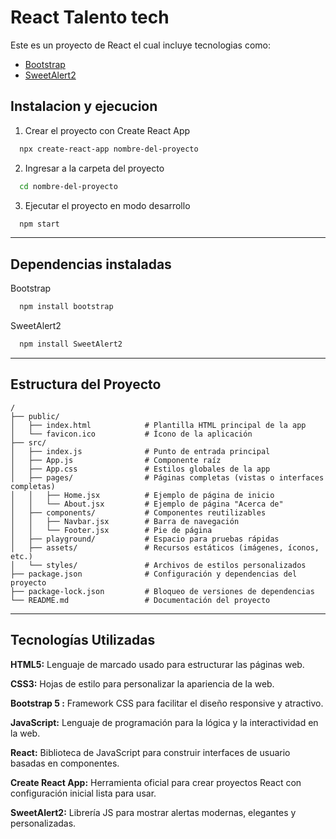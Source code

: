 
# React Talento tech

Este es un proyecto de React el cual incluye tecnologias como:
 - [Bootstrap](https://getbootstrap.com/)
 - [SweetAlert2](https://sweetalert2.github.io/recipe-gallery/)

## Instalacion y ejecucion

1. Crear el proyecto con Create React App

```bash
  npx create-react-app nombre-del-proyecto
```

2. Ingresar a la carpeta del proyecto

```bash
  cd nombre-del-proyecto
```

3. Ejecutar el proyecto en modo desarrollo

```bash
  npm start
```
---


## Dependencias instaladas

Bootstrap

```bash
  npm install bootstrap
```

SweetAlert2

```bash
  npm install SweetAlert2
```
---

## Estructura del Proyecto

```plaintext
/
├── public/
│   ├── index.html            # Plantilla HTML principal de la app
│   └── favicon.ico           # Ícono de la aplicación
├── src/
│   ├── index.js              # Punto de entrada principal
│   ├── App.js                # Componente raíz
│   ├── App.css               # Estilos globales de la app
│   ├── pages/                # Páginas completas (vistas o interfaces completas)
│   │   ├── Home.jsx          # Ejemplo de página de inicio
│   │   └── About.jsx         # Ejemplo de página "Acerca de"
│   ├── components/           # Componentes reutilizables
│   │   ├── Navbar.jsx        # Barra de navegación
│   │   └── Footer.jsx        # Pie de página
│   ├── playground/           # Espacio para pruebas rápidas
│   ├── assets/               # Recursos estáticos (imágenes, íconos, etc.)
│   └── styles/               # Archivos de estilos personalizados
├── package.json              # Configuración y dependencias del proyecto
├── package-lock.json         # Bloqueo de versiones de dependencias
└── README.md                 # Documentación del proyecto

```
---


## Tecnologías Utilizadas

**HTML5:** Lenguaje de marcado usado para estructurar las páginas web.

**CSS3:** Hojas de estilo para personalizar la apariencia de la web.

**Bootstrap 5	:** Framework CSS para facilitar el diseño responsive y atractivo.

**JavaScript:** Lenguaje de programación para la lógica y la interactividad en la web.

**React:** Biblioteca de JavaScript para construir interfaces de usuario basadas en componentes.

**Create React App:** Herramienta oficial para crear proyectos React con configuración inicial lista para usar.

**SweetAlert2:** Librería JS para mostrar alertas modernas, elegantes y personalizadas.